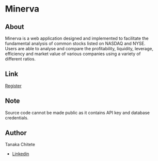 # Minerva

## About

Minerva is a web application designed and implemented to facilitate the fundamental analysis of common stocks listed on NASDAQ and NYSE.
Users are able to analyse and compare the profitability, liquidity, leverage, efficiency and market value of various companies using a 
variety of different ratios.

## Link

[Register](http://analysewithminerva.herokuapp.com/register)

## Note

Source code cannot be made public as it contains API key and database credentials.

## Author

Tanaka Chitete
* [Linkedin](https://www.linkedin.com/in/tanaka-chitete/)
